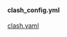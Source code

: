 

#### clash_config.yml
[clash.yaml](https://raw.githubusercontent.com/SupaVision/DocHub/main/docs/tools/clash.yaml)
